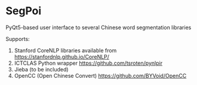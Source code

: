 # SegPoi
PyQt5-based user interface to several Chinese word segmentation libraries

Supports:
1. Stanford CoreNLP libraries available from
   https://stanfordnlp.github.io/CoreNLP/
2. ICTCLAS Python wrapper
   https://github.com/tsroten/pynlpir
3. Jieba
   (to be included)
4. OpenCC (Open Chinese Convert)
   https://github.com/BYVoid/OpenCC
   
